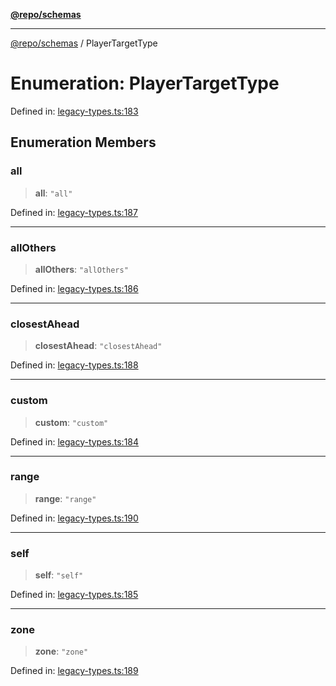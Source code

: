 [**@repo/schemas**](../README.md)

---

[@repo/schemas](../README.md) / PlayerTargetType

# Enumeration: PlayerTargetType

Defined in: [legacy-types.ts:183](https://github.com/alexqguo/drinking-board-game-v3/blob/c6c8efecde293dcd45795192eba80a63357ff3d6/packages/schemas/src/legacy-types.ts#L183)

## Enumeration Members

### all

> **all**: `"all"`

Defined in: [legacy-types.ts:187](https://github.com/alexqguo/drinking-board-game-v3/blob/c6c8efecde293dcd45795192eba80a63357ff3d6/packages/schemas/src/legacy-types.ts#L187)

---

### allOthers

> **allOthers**: `"allOthers"`

Defined in: [legacy-types.ts:186](https://github.com/alexqguo/drinking-board-game-v3/blob/c6c8efecde293dcd45795192eba80a63357ff3d6/packages/schemas/src/legacy-types.ts#L186)

---

### closestAhead

> **closestAhead**: `"closestAhead"`

Defined in: [legacy-types.ts:188](https://github.com/alexqguo/drinking-board-game-v3/blob/c6c8efecde293dcd45795192eba80a63357ff3d6/packages/schemas/src/legacy-types.ts#L188)

---

### custom

> **custom**: `"custom"`

Defined in: [legacy-types.ts:184](https://github.com/alexqguo/drinking-board-game-v3/blob/c6c8efecde293dcd45795192eba80a63357ff3d6/packages/schemas/src/legacy-types.ts#L184)

---

### range

> **range**: `"range"`

Defined in: [legacy-types.ts:190](https://github.com/alexqguo/drinking-board-game-v3/blob/c6c8efecde293dcd45795192eba80a63357ff3d6/packages/schemas/src/legacy-types.ts#L190)

---

### self

> **self**: `"self"`

Defined in: [legacy-types.ts:185](https://github.com/alexqguo/drinking-board-game-v3/blob/c6c8efecde293dcd45795192eba80a63357ff3d6/packages/schemas/src/legacy-types.ts#L185)

---

### zone

> **zone**: `"zone"`

Defined in: [legacy-types.ts:189](https://github.com/alexqguo/drinking-board-game-v3/blob/c6c8efecde293dcd45795192eba80a63357ff3d6/packages/schemas/src/legacy-types.ts#L189)
